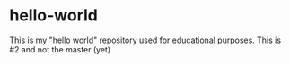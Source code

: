 # hello-world
This is my "hello world" repository
used for educational purposes.
This is #2 and not the master (yet)
